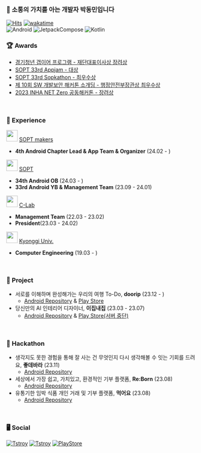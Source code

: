 ### 👋 소통의 가치를 아는 개발자 박동민입니다    
[![Hits](https://hits.seeyoufarm.com/api/count/incr/badge.svg?url=https%3A%2F%2Fgithub.com%2Fchattymin&count_bg=%2379C83D&title_bg=%23555555&icon=github.svg&icon_color=%23E7E7E7&title=hits&edge_flat=true)](https://hits.seeyoufarm.com)
[![wakatime](https://wakatime.com/badge/user/018b6af5-b526-4585-90a3-a8dd3d9e5a33.svg)](https://wakatime.com/@018b6af5-b526-4585-90a3-a8dd3d9e5a33)   
![Android](https://img.shields.io/badge/Android-3DDC84?style=for-the-badge&logo=Android&logoColor=white)
![JetpackCompose](https://img.shields.io/badge/JetpackCompose-4285F4?style=for-the-badge&logo=jetpackcompose&logoColor=white)
![Kotlin](https://img.shields.io/badge/kotlin-7F52FF?style=for-the-badge&logo=Kotlin&logoColor=white)
</br>

### **🏆 Awards**
- [경기청년 갭이어 프로그램 - 재단대표이사상 장려상](https://github.com/plandamoa)
- [SOPT 33rd Appjam - 대상](https://github.com/Team-Going)   
- [SOPT 33rd Sopkathon - 최우수상](https://github.com/DO-SOPT-SOPKATHON-ANDROID-TEAM3)
- [제 10회 SW 개발보안 해커톤 소개딩 - 행정안전부장관상 최우수상](https://github.com/Don-tEuhRa)   
- [2023 INHA NET Zero 공동해커톤 - 장려상](https://github.com/InhaHackathon)     
</br>

### **🎁 Experience**
<img src="https://github.com/chattymin/chattymin/assets/52882799/3eba4ad4-8e50-4e8e-b8b0-decf17aea2b2" width="30" height="30"/> [SOPT makers](https://makers.sopt.org/)   
- **4th Android Chapter Lead & App Team & Organizer** (24.02 - )   

<img src="https://github.com/chattymin/chattymin/assets/52882799/fbe6681a-39f8-4d50-9080-a9c98c953e25" width="30" height="30"/> [SOPT](https://www.sopt.org)   
- **34th Android OB** (24.03 - )
- **33rd Android YB &  Management Team** (23.09 - 24.01)   

<img src="https://github.com/chattymin/chattymin/assets/52882799/880f985c-09b2-4aec-a922-cfd8ff2e27f9" width="30" height="30"/> [C-Lab](https://www.clab.page/)   
- **Management Team** (22.03 - 23.02)  
- **President**(23.03 - 24.02)  

<img src="https://github.com/chattymin/chattymin/assets/52882799/f9ce708e-4269-426b-a26c-68c351333022" width="30" height="30"/> [Kyonggi Univ.](https://www.kyonggi.ac.kr/www/index.do)   
- **Computer Engineering** (19.03 - )  
</br>

### **💪 Project**
- 서로를 이해하며 완성해가는 우리의 여행 To-Do, **doorip** (23.12 - )
  - [Android Repository](https://github.com/Team-Going/Going-Android) & [Play Store](https://play.google.com/store/apps/details?id=com.going.doorip)
- 당신만의 AI 인테리어 디자이너, **이집내집** (23.03 - 23.07)
  - [Android Repository](https://github.com/EzipNaezip/gd-app) & [Play Store(서버 중단)](https://play.google.com/store/apps/details?id=com.dongminpark.projectgd)
</br>

### **👑 Hackathon**
- 생각지도 못한 경험을 통해 잘 사는 건 무엇인지 다시 생각해볼 수 잇는 기회를 드려요, **좋데바라** (23.11)
  - [Android Repository](https://github.com/DO-SOPT-SOPKATHON-ANDROID-TEAM3)
- 세상에서 가장 쉽고, 가치있고, 환경적인 기부 플랫폼, **Re:Born** (23.08)
  - [Android Repository](https://github.com/Don-tEuhRa/Android)
- 유통기한 임박 식품 개인 거래 및 기부 플랫폼, **먹어요** (23.08)
  - [Android Repository](https://github.com/InhaHackathon/FoodMarketAndroid)
</br>

### **🖥️ Social**
[![Tstroy](https://img.shields.io/badge/개인블로그-000000?style=flat-square&logo=tistory&logoColor=white)](https://naemamdaelo.tistory.com) 
[![Tstroy](https://img.shields.io/badge/doorip팀블로그-FF4F11?style=flat-square&logo=tistory&logoColor=white)](https://teamgoinggoing.tistory.com/) 
[![PlayStore](https://img.shields.io/badge/GooglePlayStore-4285F4?style=flat-square&logo=googlepay&logoColor=white)](https://play.google.com/store/apps/developer?id=Chattymin)   
